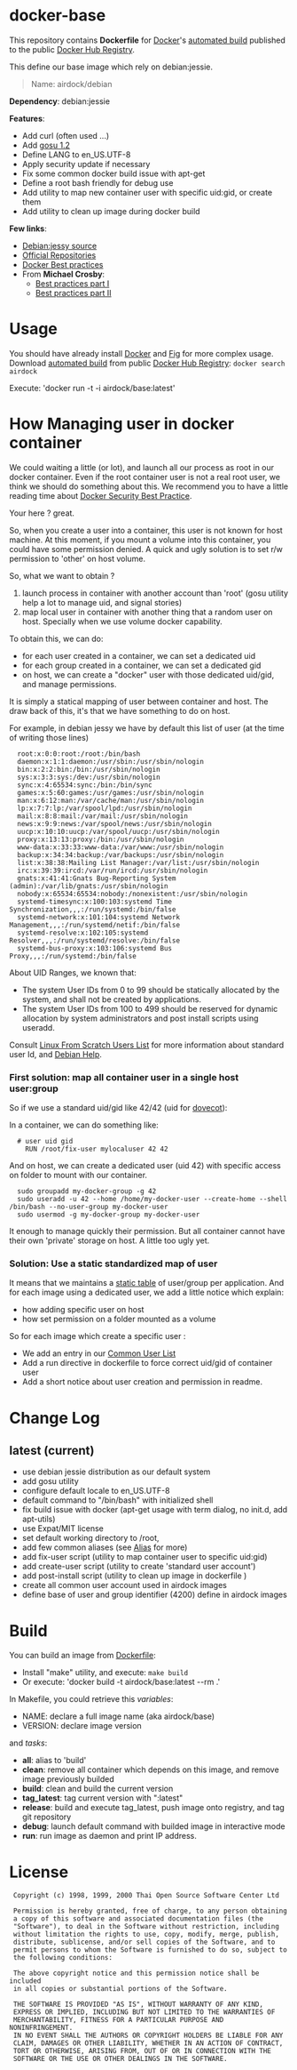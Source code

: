 # docker-base

This repository contains **Dockerfile** for [Docker](https://www.docker.com/)'s [automated build](https://registry.hub.docker.com/u/airdock/) published to the public [Docker Hub Registry](https://registry.hub.docker.com/).

This define our base image which rely on debian:jessie.

> Name: airdock/debian

**Dependency**: debian:jessie

**Features**:

 - Add curl (often used ...)
 - Add [gosu 1.2](https://github.com/tianon/gosu)
 - Define LANG to en_US.UTF-8
 - Apply security update if necessary
 - Fix some common docker build issue with apt-get
 - Define a root bash friendly for debug use
 - Add utility to map new container user with specific uid:gid, or create them
 - Add utility to clean up image during docker build

**Few links**:

- [Debian:jessy source](https://github.com/tianon/docker-brew-debian/tree/b6b91ab925802aff7b832127c278aba23d88d3d1/jessie)
- [Official Repositories](http://docs.docker.com/docker-hub/official_repos/)
- [Docker Best practices](http://docs.docker.com/articles/dockerfile_best-practices/)
- From **Michael Crosby**:
	- [Best practices part I](http://crosbymichael.com/dockerfile-best-practices.html)
	- [Best practices part II](http://crosbymichael.com/dockerfile-best-practices-take-2.html)


# Usage

You should have already install [Docker](https://www.docker.com/) and [Fig](http://www.fig.sh/) for more complex usage.
Download [automated build](https://registry.hub.docker.com/u/airdock/) from public [Docker Hub Registry](https://registry.hub.docker.com/):
`docker search airdock`

Execute: 'docker run -t -i  airdock/base:latest'



# How Managing user in docker container

We could waiting a little (or lot), and launch all our process as root in our docker container.
Even if the root container user is not a real root user, we think we should do something about this.
We recommend you to have a little reading time about [Docker Security Best Practice](http://linux-audit.com/docker-security-best-practices-for-your-vessel-and-containers/).

Your here ? great.

So, when you create a user into a container, this user is not known for host machine.
At this moment, if you mount a volume into this container, you could have some permission denied.
A quick and ugly solution is to set r/w permission to 'other' on host volume.


So, what we want to obtain ?

1. launch process in container with another account than 'root' (gosu utility help a lot to manage uid, and signal stories)
2. map local user in container with another thing that a random user on host. Specially when we use volume docker capability.

To obtain this, we can do:

- for each user created in a container, we can set a dedicated uid
- for each group created in a container, we can set a dedicated gid
- on host, we can create a "docker" user with those dedicated uid/gid, and manage permissions.

It is simply a statical mapping of user between container and host. The draw back of this, it's that we have something to do on host.

For example, in debian jessy we have by default this list of user (at the time of writing those lines)

```
  root:x:0:0:root:/root:/bin/bash
  daemon:x:1:1:daemon:/usr/sbin:/usr/sbin/nologin
  bin:x:2:2:bin:/bin:/usr/sbin/nologin
  sys:x:3:3:sys:/dev:/usr/sbin/nologin
  sync:x:4:65534:sync:/bin:/bin/sync
  games:x:5:60:games:/usr/games:/usr/sbin/nologin
  man:x:6:12:man:/var/cache/man:/usr/sbin/nologin
  lp:x:7:7:lp:/var/spool/lpd:/usr/sbin/nologin
  mail:x:8:8:mail:/var/mail:/usr/sbin/nologin
  news:x:9:9:news:/var/spool/news:/usr/sbin/nologin
  uucp:x:10:10:uucp:/var/spool/uucp:/usr/sbin/nologin
  proxy:x:13:13:proxy:/bin:/usr/sbin/nologin
  www-data:x:33:33:www-data:/var/www:/usr/sbin/nologin
  backup:x:34:34:backup:/var/backups:/usr/sbin/nologin
  list:x:38:38:Mailing List Manager:/var/list:/usr/sbin/nologin
  irc:x:39:39:ircd:/var/run/ircd:/usr/sbin/nologin
  gnats:x:41:41:Gnats Bug-Reporting System (admin):/var/lib/gnats:/usr/sbin/nologin
  nobody:x:65534:65534:nobody:/nonexistent:/usr/sbin/nologin
  systemd-timesync:x:100:103:systemd Time Synchronization,,,:/run/systemd:/bin/false
  systemd-network:x:101:104:systemd Network Management,,,:/run/systemd/netif:/bin/false
  systemd-resolve:x:102:105:systemd Resolver,,,:/run/systemd/resolve:/bin/false
  systemd-bus-proxy:x:103:106:systemd Bus Proxy,,,:/run/systemd:/bin/false
```

About UID Ranges, we known that:

- The system User IDs from 0 to 99 should be statically allocated by the system, and shall not be created by applications.
- The system User IDs from 100 to 499 should be reserved for dynamic allocation by system administrators and post install scripts using useradd.

Consult [Linux From Scratch Users List](http://www.linuxfromscratch.org/blfs/view/svn/postlfs/users.html) for more information about standard user Id,
and [Debian Help](http://www.debianhelp.co.uk/usersid.htm).


### First solution: map all container user in a single host user:group

So if we use a standard uid/gid like 42/42 (uid for [dovecot](http://www.dovecot.org/)):

In a container, we can do something like:

```
  # user uid gid
	RUN /root/fix-user mylocaluser 42 42
```

And on host, we can create a dedicated user (uid 42) with specific access on folder to mount with our container.

```
  sudo groupadd my-docker-group -g 42
  sudo useradd -u 42 --home /home/my-docker-user --create-home --shell /bin/bash --no-user-group my-docker-user
  sudo usermod -g my-docker-group my-docker-user
```

It enough to manage quickly their permission.
But all container cannot have their own 'private' storage on host. A little too ugly yet.


### Solution: Use a static standardized map of user

It means that we maintains a [static table](https://github.com/airdock-io/docker-base/blob/master/CommonUserList.md) of user/group per application.
And for each image using a dedicated user, we add a little notice which explain:

- how adding specific user on host
- how set permission on a folder mounted as a volume


So for each image which create a specific user :

- We add an entry in our [Common User List](https://github.com/airdock-io/docker-base/blob/master/CommonUserList.md)
- Add a run directive in dockerfile to force correct uid/gid of container user
- Add a short notice about user creation and permission in readme.



# Change Log

## latest (current)

- use debian jessie distribution as our default system
- add gosu utility
- configure default locale to en_US.UTF-8
- default command to "/bin/bash" with initialized shell
- fix build issue with docker (apt-get usage with term dialog, no init.d, add apt-utils)
- use Expat/MIT license
- set default working directory to /root,
- add few common aliases (see [Alias](http://www.cyberciti.biz/tips/bash-aliases-mac-centos-linux-unix.html) for more)
- add fix-user script (utility to map container user to specific uid:gid)
- add create-user script (utility to create 'standard user account')
- add post-install script (utility to clean up image in dockerfile )
- create all common user account used in airdock images
- define base of user and group identifier (4200) define in airdock images

# Build

You can build an image from [Dockerfile](https://github.com/airdock-io/docker-base):

- Install "make" utility, and execute: `make build`
- Or execute: 'docker build -t airdock/base:latest --rm .'

In Makefile, you could retrieve this *variables*:

- NAME: declare a full image name (aka airdock/base)
- VERSION: declare image version

and *tasks*:

- **all**: alias to 'build'
- **clean**: remove all container which depends on this image, and remove image previously builded
- **build**: clean and build the current version
- **tag_latest**: tag current version with ":latest"
- **release**: build and execute tag_latest, push image onto registry, and tag git repository
- **debug**: launch default command with builded image in interactive mode
- **run**: run image as daemon and print IP address.



# License

```
 Copyright (c) 1998, 1999, 2000 Thai Open Source Software Center Ltd

 Permission is hereby granted, free of charge, to any person obtaining
 a copy of this software and associated documentation files (the
 "Software"), to deal in the Software without restriction, including
 without limitation the rights to use, copy, modify, merge, publish,
 distribute, sublicense, and/or sell copies of the Software, and to
 permit persons to whom the Software is furnished to do so, subject to
 the following conditions:

 The above copyright notice and this permission notice shall be included
 in all copies or substantial portions of the Software.

 THE SOFTWARE IS PROVIDED "AS IS", WITHOUT WARRANTY OF ANY KIND,
 EXPRESS OR IMPLIED, INCLUDING BUT NOT LIMITED TO THE WARRANTIES OF
 MERCHANTABILITY, FITNESS FOR A PARTICULAR PURPOSE AND NONINFRINGEMENT.
 IN NO EVENT SHALL THE AUTHORS OR COPYRIGHT HOLDERS BE LIABLE FOR ANY
 CLAIM, DAMAGES OR OTHER LIABILITY, WHETHER IN AN ACTION OF CONTRACT,
 TORT OR OTHERWISE, ARISING FROM, OUT OF OR IN CONNECTION WITH THE
 SOFTWARE OR THE USE OR OTHER DEALINGS IN THE SOFTWARE.
 ```

